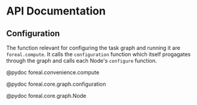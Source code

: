 # API Documentation

## Configuration
The function relevant for configuring the task graph and running it are `foreal.compute`. It calls the `configuration` function which itself progagates through the graph and calls each Node's `configure` function. 

@pydoc foreal.convenience.compute

@pydoc foreal.core.graph.configuration

@pydoc foreal.core.graph.Node
